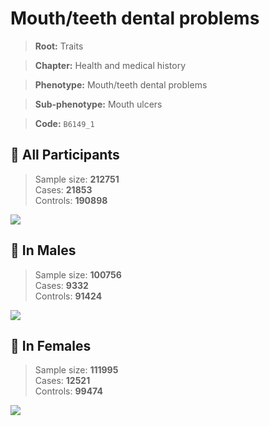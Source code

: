 # Mouth/teeth dental problems
> **Root:** Traits  

> **Chapter:** Health and medical history  

> **Phenotype:** Mouth/teeth dental problems  

> **Sub-phenotype:** Mouth ulcers  

> **Code:** `B6149_1`

## 🧪 All Participants  
> Sample size: **212751**  
> Cases: **21853**  
> Controls: **190898**
<img src="/Traits/Figures/ALL/B6149_1.png"/>
<CsvTable src="/public/Traits/Data/ALL/LG_B6149_1.csv" label="🔍 View full results" />

## 👨 In Males  
> Sample size: **100756**  
> Cases: **9332**  
> Controls: **91424**
<img src="/Traits/Figures/Male/B6149_1.png"/>
<CsvTable src="/public/Traits/Data/Male/LG_B6149_1.csv" label="🔍 View full results" />

## 👩 In Females  
> Sample size: **111995**  
> Cases: **12521**  
> Controls: **99474**
<img src="/Traits/Figures/Female/B6149_1.png"/>
<CsvTable src="/public/Traits/Data/Female/LG_B6149_1.csv" label="🔍 View full results" />
